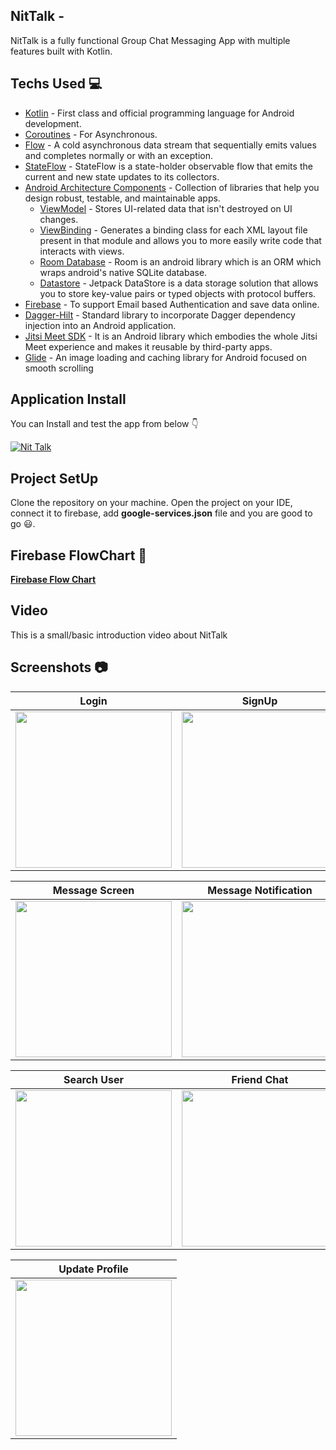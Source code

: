 ## NitTalk -
NitTalk is a fully functional Group Chat Messaging App with multiple features built with Kotlin.

## Techs Used 💻
- [Kotlin](https://kotlinlang.org/) - First class and official programming language for Android development.
- [Coroutines](https://kotlinlang.org/docs/coroutines-overview.html) - For Asynchronous.
- [Flow](https://kotlin.github.io/kotlinx.coroutines/kotlinx-coroutines-core/kotlinx.coroutines.flow/-flow/) - A cold asynchronous data stream that sequentially emits values and completes normally or with an exception.
- [StateFlow](https://developer.android.com/kotlin/flow/stateflow-and-sharedflow) - StateFlow is a state-holder observable flow that emits the current and new state updates to its collectors.
- [Android Architecture Components](https://developer.android.com/topic/architecture) - Collection of libraries that help you design robust, testable, and maintainable apps.
  - [ViewModel](https://developer.android.com/topic/libraries/architecture/viewmodel) - Stores UI-related data that isn't destroyed on UI changes.
  - [ViewBinding](https://developer.android.com/topic/libraries/view-binding) - Generates a binding class for each XML layout file present in that module and allows you to more easily write code that interacts with views.
  - [Room Database](https://developer.android.com/training/data-storage/room) - Room is an android library which is an ORM which wraps android's native SQLite database.
  - [Datastore](https://developer.android.com/topic/libraries/architecture/datastore) - Jetpack DataStore is a data storage solution that allows you to store key-value pairs or typed objects with protocol buffers.
- [Firebase](https://firebase.google.com/) - To support Email based Authentication and save data online.
- [Dagger-Hilt](https://dagger.dev/hilt/) - Standard library to incorporate Dagger dependency injection into an Android application.
- [Jitsi Meet SDK](https://jitsi.github.io/handbook/docs/dev-guide/dev-guide-android-sdk) - It is an Android library which embodies the whole Jitsi Meet experience and makes it reusable by third-party apps.
- [Glide](https://github.com/bumptech/glide) - An image loading and caching library for Android focused on smooth scrolling

## Application Install
You can Install and test the app from below 👇

[![Nit Talk](https://img.shields.io/badge/Nit_Talk-APK-silver.svg?style=for-the-badge&logo=android)](https://github.com/Rohit-2602/Nit_Talk/releases)

## Project SetUp
Clone the repository on your machine. Open the project on your IDE, connect it to firebase, add **google-services.json** file and you are good to go 😃.

## Firebase FlowChart 👀
 [**Firebase Flow Chart**](https://whimsical.com/nit-talk-firebase-flowchart-AqJqtDqdypWyPiYBVTG5cS)
 
## Video
This is a small/basic introduction video about NitTalk

[](https://user-images.githubusercontent.com/65807152/134813658-30d9e4ec-0075-402b-b11c-d5d3f392e7b3.mp4)

## Screenshots 📷
| Login | SignUp | Info | HomeScreen |
| ----- | ------ | ---- | ---------- |
| <img src="https://user-images.githubusercontent.com/65807152/134795936-bc73de63-6e28-484a-842c-241c5f3cbd90.jpg" width=250> | <img src="https://user-images.githubusercontent.com/65807152/134796093-5c75938e-87d8-485e-ae06-72636d45a786.jpg" width=250> | <img src="https://user-images.githubusercontent.com/65807152/134796125-b9f73c54-02e7-49d1-8c46-18d5d32786ff.jpg" width=250> | <img src="https://user-images.githubusercontent.com/65807152/134796140-be176ba0-1940-4ec4-ab1f-ad96ec8e9055.jpg" width=250> |

| Message Screen | Message Notification | User Status | Friend Screen(Dummy Data) |
| -------------- | -------------------- | ----------- | ------------- |
| <img src="https://user-images.githubusercontent.com/65807152/134796162-ee29c21f-739f-4847-97c7-e655fa41728c.jpg" width=250> | <img src="https://user-images.githubusercontent.com/65807152/134804236-50445701-1823-4d41-9e49-b2c46a7da031.jpg" width=250> | <img src="https://user-images.githubusercontent.com/65807152/134796181-885b9b93-f911-49a3-be9e-45fb5e1f2c4f.jpg" width=250> | <img src="https://user-images.githubusercontent.com/65807152/134796193-06f31923-ac0c-4309-8fd0-f3dade517c51.jpg" width=250> |

| Search User | Friend Chat | Friend Message | Profile |
| ----------- | ----------- | -------------- | ------- |
| <img src="https://user-images.githubusercontent.com/65807152/134796301-bc081259-16d3-49e3-813b-fdecbc0dc564.jpg" width=250> | <img src="https://user-images.githubusercontent.com/65807152/134796318-01691a13-698e-4af8-842b-66a3f4b5eb5b.jpg" width=250> | <img src="https://user-images.githubusercontent.com/65807152/134796333-16097913-c528-4b06-bd79-ba0c909f7227.jpg" width=250> | <img src="https://user-images.githubusercontent.com/65807152/134796360-60c12baf-f31d-4ff8-b6dd-d2948f786426.jpg" width=250> |

| Update Profile |
| -------------- |
| <img src="https://user-images.githubusercontent.com/65807152/134796389-720f453e-5d25-44b5-9571-5de078f3a46f.jpg" width=250> |







